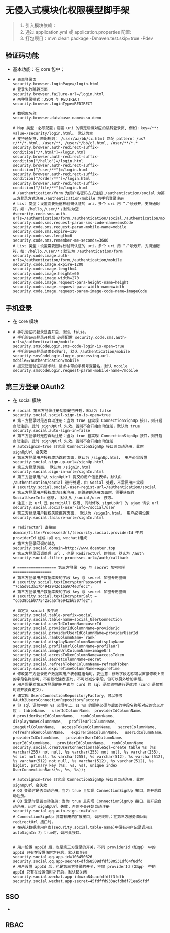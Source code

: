 # 无侵入式模块化权限模型脚手架
> 1. 引入模块依赖：
> 2. 通过 application.yml 或 application.properties 配置:
> 3. 打包项目：mvn clean package -Dmaven.test.skip=true -Pdev

## 验证码功能
- 基本功能：在 core 包中；
- ```properties
  # 表单登录页
  security.browser.loginPage=/login.html
  # 登录失败跳转页面
  security.browser.failure-url=/login.html
  # 两种登录模式：JSON 与 REDIRECT
  security.browser.loginType=REDIRECT
  
  # 数据库名称
  security.browser.database-name=sso-demo
  
  # Map 类型：必须配置；设置 uri 的特定后缀对应的跳转登录页, 例如：key=/**: value=/security/login.html。 默认为空
  # 支持通配符，匹配规则： /user/aa/bb/cc.html 匹配 pattern：/us?r/**/*.html, /user/**, /user/*/bb/c?.html, /user/**/*.*
  security.browser.auth-redirect-suffix-condition["/*.html"]=/login.html
  security.browser.auth-redirect-suffix-condition["/hello"]=/login.html
  security.browser.auth-redirect-suffix-condition["/user/**"]=/login.html
  security.browser.auth-redirect-suffix-condition["/order/**"]=/login.html
  security.browser.auth-redirect-suffix-condition["/file/**"]=/login.html
  # /authentication/form 为用户名密码方式注册,/authentication/social 为第三方登录方式注册,/authentication/mobile 为手机登录注册
  # List 类型：设置需要短信校验码认证的 uri，多个 uri 用 “，”号分开，支持通配符，如：/hello,/user/*；默认为空
  #security.code.sms.auth-urls=/authentication/form,/authentication/social,/authentication/mobile
  security.code.sms.request-param-sms-code-name=smsCode
  security.code.sms.request-param-mobile-name=mobile
  security.code.sms.expire=120
  security.code.sms.length=6
  security.code.sms.remember-me-seconds=3600
  # List 类型：设置需要图片校验码认证的 uri，多个 uri 用 “，”号分开，支持通配符，如：/hello,/user/*；默认为 /authentication/form
  security.code.image.auth-urls=/authentication/form,/authentication/mobile
  security.code.image.expire=1200
  security.code.image.length=4
  security.code.image.height=60
  security.code.image.width=270
  security.code.image.request-para-height-name=height
  security.code.image.request-para-width-name=width
  security.code.image.request-param-image-code-name=imageCode

## 手机登录
- 在 core 模块
- ```properties
  # 手机验证码登录是否开启, 默认 false，
  # 手机验证码登录开启后 必须配置 security.code.sms.auth-urls=/authentication/mobile
  security.smsCodeLogin.sms-code-login-is-open=true
  # 手机验证码登录请求处理url, 默认 /authentication/mobile
  security.smsCodeLogin.login-processing-url-mobile=/authentication/mobile
  # 提交短信验证码请求时，请求中带的手机号变量名，默认 mobile
  security.smsCodeLogin.request-param-mobile-name=/mobile

## 第三方登录 OAuth2
- 在 social 模块
- ```properties
  # social 第三方登录注册功能是否开启，默认为 false
  security.social.social-sign-in-is-open=true
  # 第三方登录时是否自动注册：当为 true 且实现 ConnectionSignUp 接口，则开启自动注册，此时 signUpUrl 失效，否则不会开始自动注册，默认为 true
  security.social.auto-sign-in=false
  # 第三方登录时是否自动注册：当为 true 且实现 ConnectionSignUp 接口，则开启自动注册，此时 signUpUrl 失效，否则不会开始自动注册
  # autoSignIn=true 且实现 ConnectionSignUp 接口则自动注册，此时 signUpUrl 会失效
  # 第三方登录用户授权成功跳转页面，默认为 /signUp.html， 用户必需设置
  security.social.sign-up-url=/signUp.html
  # 第三方登录页面， 默认为 /signIn.html
  security.social.sign-in-url=/signIn.html
  # 第三方登录用户从 signUpUrl 提交的用户信息表单，默认由 /authentication/social 进行处理，由 Social 处理，不需要用户实现
  # security.social.social-user-regist-url=/authentication/social
  # 第三方登录用户授权成功且未注册，则跳转的注册页面时，需要获取的 SocialUserInfo 信息， 默认从 /social/user 获取。
  # 注意：此 url 是 permitAll 权限, 同时修改 signUpUrl 的 ajax 请求 url
  security.social.social-user-info=/social/user
  # 第三方登录用户授权失败跳转页面， 默认为 /signIn.html， 用户必需设置
  security.social.failure-url=/signIn.html
  
  # redirectUrl 直接由 domain/filterProcessesUrl/(security.social.providerId 中的 providerId 组成：如 qq、wechat)组成
  # 第三方登录回调的域名
  security.social.domain=http://www.dcenter.top 
  # 第三方登录回调处理 url ，也是 RedirectUrl 的前缀，默认为 /auth
  security.social.filter-processes-url=/auth/callback
  
  # ================= 第三方登录 key 与 secret 加密相关 =================
  # 第三方登录用户数据库表的字段 key 与 secret 加密专用密码
  # security.social.textEncryptorPassword = "7ca5d913a17b4942942d16a974e3fecc";
  # 第三方登录用户数据库表的字段 key 与 secret 加密专用密码
  # security.social.textEncryptorSalt = "cd538b1b077542aca5f86942b6507fe2";

  # 自定义 social 表字段
  security.social.table-prefix=social_
  security.social.table-name=social_UserConnection
  security.social.userIdColumnName=userId
  security.social.providerIdColumnName=providerId
  security.social.providerUserIdColumnName=providerUserId
  security.social.rankColumnName=`rank`
  security.social.displayNameColumnName=displayName
  security.social.profileUrlColumnName=profileUrl
  security.social.imageUrlColumnName=imageUrl
  security.social.accessTokenColumnName=accessToken
  security.social.secretColumnName=secret
  security.social.refreshTokenColumnName=refreshToken
  security.social.expireTimeColumnName=expireTime
  # 修改第三方登录用户数据库用户表创建语句时，要注意：修改字段名称可以直接修改上面的字段名称即可，不用修改建表语句，不可以减少字段，但可以另外增加字段。
  # 用户需要对第三方登录的用户表与 curd 的 sql 语句结构进行更改时（curd 语句暂时没开放自定义），
  # 请实现 UsersConnectionRepositoryFactory，可以参考 OAuth2UsersConnectionRepositoryFactory
  # 但 sql 语句中的 %s 必须写上，且 %s 的顺序必须与后面的字段名称所对应的含义对应 : tableName、  userIdColumnName、 providerIdColumnName、
  # providerUserIdColumnName、  rankColumnName、  displayNameColumnName、  profileUrlColumnName、  imageUrlColumnName、  accessTokenColumnName、  secretColumnName、  refreshTokenColumnName、  expireTimeColumnName、  userIdColumnName、  providerIdColumnName、  providerUserIdColumnName、  userIdColumnName、  providerIdColumnName、  rankColumnName
  security.social.creatUserConnectionTableSql=create table %s (%s varchar(255) not null, %s varchar(255) not null, %s varchar(255), %s int not null, %s varchar(255), %s varchar(512), %s varchar(512), %s varchar(512) not null, %s varchar(512), %s varchar(512), %s bigint, primary key (%s, %s, %s), unique index UserConnectionRank(%s, %s, %s));
  
  # autoSignIn=true 且实现 ConnectionSignUp 接口则自动注册，此时 signUpUrl 会失效
  # QQ 登录时是否自动注册，当为 true 且实现 ConnectionSignUp 接口，则开启自动注册。
  # QQ 登录时是否自动注册：当为 true 且实现 ConnectionSignUp 接口，则开启自动注册，此时 signUpUrl 失效，否则不会开始自动注册
  security.social.qq.auto-sign-in=false
  # ConnectionSignUp 非常有用的扩展接口, 调用时机：在第三方服务商回调 redirectUrl 接口时，
  # 在确认数据库用户表(security.social.table-name)中没有用户记录调用且 autoSignIn 为 true时，调用此接口。
  
  
  # 用户设置 appId 后，也是第三方登录的开关，不同 providerId（如qq） 中的 appId 只有在设置值时才开启，默认都关闭
  security.social.qq.app-id=103450626
  security.social.qq.app-secret=dfd68509dfdf580531df64f8dfd
  # 用户设置 appId 后，也是第三方登录的开关，不同 providerId（如qq） 中的 appId 只有在设置值时才开启，默认都关闭
  security.social.wechat.app-id=wxa84cacfdfdff3fdfb
  security.social.wechat.app-secret=45fdffd933acfdbdf71ea5dfdf

## SSO
- 
## RBAC
